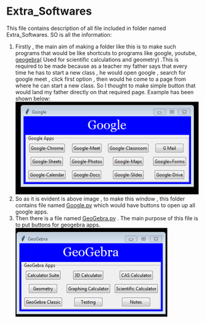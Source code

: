 # Extra_Softwares

This file contains description of all file included in folder named Extra_Softwares. SO is all the information:

1. Firstly , the main aim of making a folder like this is to make such programs that would be like shortcuts to programs like google, youtube, [geogebra](https://www.geogebra.org/?lang=en)( Used for scientific calculations and geometry) .This is required to be made because as a teacher my father says that every time he has to start a new class , he would open google , search for google meet , click first option , then would he come to a page from where he can start a new class. So I thought to make simple button that would land my father directly on that required page. Example has been shown below:
![](google_shortcut.png)
1. So as it is evident is above image , to make this window , this folder contains file named [Google.py](Google.py) which would have buttons to open up all google apps.
1. Then there is a file named [GeoGebra.py](GeoGebra.py) . The main purpose of this file is to put buttons for geogebra apps.
![](GeoGebra.PNG)